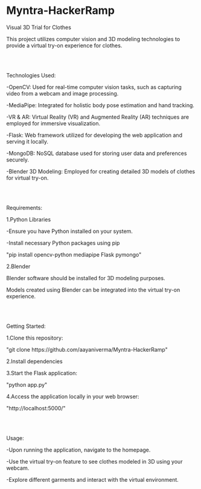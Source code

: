 # Myntra-HackerRamp
<p>Visual 3D Trial for Clothes</p>
<p>This project utilizes computer vision and 3D modeling technologies to provide a virtual try-on experience for clothes.</p>
<br><br>
<p>Technologies Used:</p>
<p>-OpenCV: Used for real-time computer vision tasks, such as capturing video from a webcam and image processing.</p>
<p>-MediaPipe: Integrated for holistic body pose estimation and hand tracking.</p>
<p>-VR & AR: Virtual Reality (VR) and Augmented Reality (AR) techniques are employed for immersive visualization.</p>
<p>-Flask: Web framework utilized for developing the web application and serving it locally.</p>
<p>-MongoDB: NoSQL database used for storing user data and preferences securely.</p>
<p>-Blender 3D Modeling: Employed for creating detailed 3D models of clothes for virtual try-on.</p>
<br><br>
<p>Requirements:</p>
<p>1.Python Libraries</p>
<p>-Ensure you have Python installed on your system.</p>
<p>-Install necessary Python packages using pip</p>
<p>"pip install opencv-python mediapipe Flask pymongo"</p>
<p>2.Blender</p>
<p>Blender software should be installed for 3D modeling purposes.</p>
<p>Models created using Blender can be integrated into the virtual try-on experience.</p>
<br><br>
<p>Getting Started:</p>
<p>1.Clone this repository:</p>
<p>"git clone https://github.com/aayaniverma/Myntra-HackerRamp"</p>
<p>2.Install dependencies</p>
<p>3.Start the Flask application:</p>
<p>"python app.py"</p>
<p>4.Access the application locally in your web browser:</p>
<p>"http://localhost:5000/"</p>
<br><br>
<p>Usage:</p>
<p>-Upon running the application, navigate to the homepage.</p>
<p>-Use the virtual try-on feature to see clothes modeled in 3D using your webcam.</p>
<p>-Explore different garments and interact with the virtual environment.</p>
